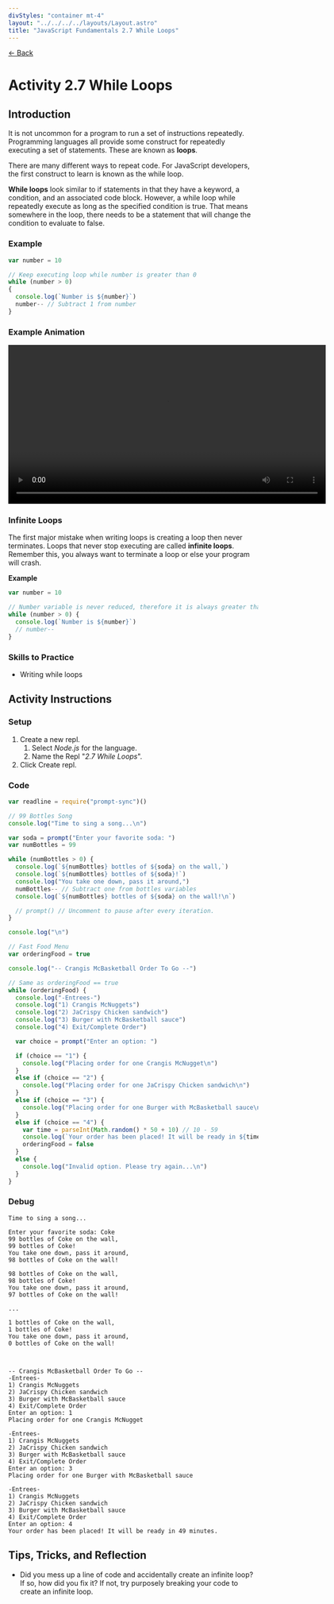 ```yaml
---
divStyles: "container mt-4"
layout: "../../../../layouts/Layout.astro"
title: "JavaScript Fundamentals 2.7 While Loops"
---
```


[← Back](/courses/javascript-fundamentals/)

# Activity 2.7 While Loops

## Introduction

It is not uncommon for a program to run a set of instructions repeatedly. Programming languages all provide some construct for repeatedly executing a set of statements. These are known as **loops**.

There are many different ways to repeat code. For JavaScript developers, the first construct to learn is known as the while loop.

**While loops** look similar to if statements in that they have a keyword, a condition, and an associated code block. However, a while loop while repeatedly execute as long as the specified condition is true. That means somewhere in the loop, there needs to be a statement that will change the condition to evaluate to false.

### Example

```js
var number = 10

// Keep executing loop while number is greater than 0
while (number > 0)
{
  console.log(`Number is ${number}`)
  number-- // Subtract 1 from number
}
```

### Example Animation

<video src="/assets/video/javascript/while-loop-animation.mp4" width="640" controls></video>

### Infinite Loops

The first major mistake when writing loops is creating a loop then never terminates. Loops that never stop executing are called **infinite loops**. Remember this, you always want to terminate a loop or else your program will crash.

**Example**

```js
var number = 10

// Number variable is never reduced, therefore it is always greater than 0
while (number > 0) {
  console.log(`Number is ${number}`)
  // number--
}
```

### Skills to Practice

- Writing while loops

## Activity Instructions

### Setup

1. Create a new repl.
   1. Select _Node.js_ for the language.
   2. Name the Repl "_2.7 While Loops_".
2. Click Create repl.

### Code

```javascript
var readline = require("prompt-sync")()

// 99 Bottles Song
console.log("Time to sing a song...\n")

var soda = prompt("Enter your favorite soda: ")
var numBottles = 99

while (numBottles > 0) {
  console.log(`${numBottles} bottles of ${soda} on the wall,`)
  console.log(`${numBottles} bottles of ${soda}!`)
  console.log("You take one down, pass it around,")
  numBottles-- // Subtract one from bottles variables
  console.log(`${numBottles} bottles of ${soda} on the wall!\n`)

  // prompt() // Uncomment to pause after every iteration.
}

console.log("\n")

// Fast Food Menu
var orderingFood = true

console.log("-- Crangis McBasketball Order To Go --")

// Same as orderingFood == true
while (orderingFood) {
  console.log("-Entrees-")
  console.log("1) Crangis McNuggets")
  console.log("2) JaCrispy Chicken sandwich")
  console.log("3) Burger with McBasketball sauce")
  console.log("4) Exit/Complete Order")

  var choice = prompt("Enter an option: ")

  if (choice == "1") {
    console.log("Placing order for one Crangis McNugget\n")
  }
  else if (choice == "2") {
    console.log("Placing order for one JaCrispy Chicken sandwich\n")
  }
  else if (choice == "3") {
    console.log("Placing order for one Burger with McBasketball sauce\n")
  }
  else if (choice == "4") {
    var time = parseInt(Math.random() * 50 + 10) // 10 - 59
    console.log(`Your order has been placed! It will be ready in ${time} minutes.`)
    orderingFood = false
  }
  else {
    console.log("Invalid option. Please try again...\n")
  }
}
```

### Debug

```
Time to sing a song...

Enter your favorite soda: Coke
99 bottles of Coke on the wall,
99 bottles of Coke!
You take one down, pass it around,
98 bottles of Coke on the wall!

98 bottles of Coke on the wall,
98 bottles of Coke!
You take one down, pass it around,
97 bottles of Coke on the wall!

...

1 bottles of Coke on the wall,
1 bottles of Coke!
You take one down, pass it around,
0 bottles of Coke on the wall!



-- Crangis McBasketball Order To Go --
-Entrees-
1) Crangis McNuggets
2) JaCrispy Chicken sandwich
3) Burger with McBasketball sauce
4) Exit/Complete Order
Enter an option: 1
Placing order for one Crangis McNugget

-Entrees-
1) Crangis McNuggets
2) JaCrispy Chicken sandwich
3) Burger with McBasketball sauce
4) Exit/Complete Order
Enter an option: 3
Placing order for one Burger with McBasketball sauce

-Entrees-
1) Crangis McNuggets
2) JaCrispy Chicken sandwich
3) Burger with McBasketball sauce
4) Exit/Complete Order
Enter an option: 4
Your order has been placed! It will be ready in 49 minutes.
```

## Tips, Tricks, and Reflection

- Did you mess up a line of code and accidentally create an infinite loop? If so, how did you fix it? If not, try purposely breaking your code to create an infinite loop.
